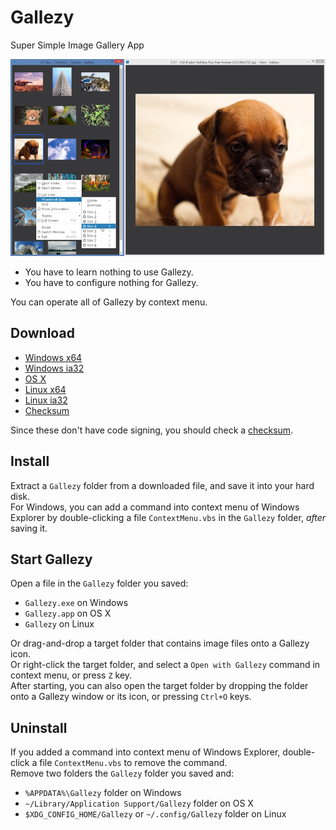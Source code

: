 # Gallezy

Super Simple Image Gallery App

![ss01](ss01.png)

- You have to learn nothing to use Gallezy.
- You have to configure nothing for Gallezy.

You can operate all of Gallezy by context menu.

## Download

- [Windows x64](https://github.com/anseki/gallezy/raw/master/dist/gallezy-0.0.3-win32-x64.zip)
- [Windows ia32](https://github.com/anseki/gallezy/raw/master/dist/gallezy-0.0.3-win32-ia32.zip)
- [OS X](https://github.com/anseki/gallezy/raw/master/dist/gallezy-0.0.3-darwin-x64.tar.gz)
- [Linux x64](https://github.com/anseki/gallezy/raw/master/dist/gallezy-0.0.3-linux-x64.zip)
- [Linux ia32](https://github.com/anseki/gallezy/raw/master/dist/gallezy-0.0.3-linux-ia32.zip)
- [Checksum](https://github.com/anseki/gallezy/raw/master/dist/SHASUMS256.txt)

Since these don't have code signing, you should check a [checksum](https://github.com/anseki/gallezy/raw/master/dist/SHASUMS256.txt).

## Install

Extract a `Gallezy` folder from a downloaded file, and save it into your hard disk.  
For Windows, you can add a command into context menu of Windows Explorer by double-clicking a file `ContextMenu.vbs` in the `Gallezy` folder, *after* saving it.

## Start Gallezy

Open a file in the `Gallezy` folder you saved:

- `Gallezy.exe` on Windows
- `Gallezy.app` on OS X
- `Gallezy` on Linux

Or drag-and-drop a target folder that contains image files onto a Gallezy icon.  
Or right-click the target folder, and select a `Open with Gallezy` command in context menu, or press `Z` key.  
After starting, you can also open the target folder by dropping the folder onto a Gallezy window or its icon, or pressing `Ctrl+O` keys.

## Uninstall

If you added a command into context menu of Windows Explorer, double-click a file `ContextMenu.vbs` to remove the command.  
Remove two folders the `Gallezy` folder you saved and:

- `%APPDATA%\Gallezy` folder on Windows
- `~/Library/Application Support/Gallezy` folder on OS X
- `$XDG_CONFIG_HOME/Gallezy` or `~/.config/Gallezy` folder on Linux
